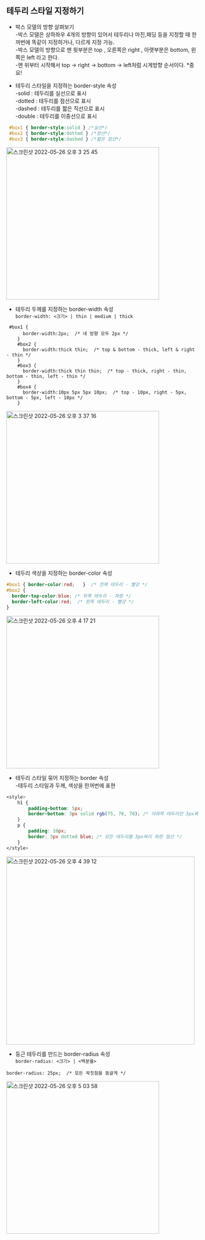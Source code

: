 ## 테두리 스타일 지정하기  
* 박스 모델의 방향 살펴보기  
  -박스 모델은 상하좌우 4개의 방향이 있어서 테두리나 마진,패딩 등을 지정할 때 한꺼번에 똑같이 지정하거나, 다르게 지정 가능.  
  -박스 모델의 방향으로 맨 윗부분은 top , 오른쪽은 right , 아랫부분은 bottom, 왼쪽은 left 라고 한다.  
  -맨 위부터 시작해서 top -> right -> bottom -> left처럼 시계방향 순서이다. *중요!  

* 테두리 스타일을 지정하는 border-style 속성  
  -solid : 테두리를 실선으로 표시  
  -dotted : 테두리를 점선으로 표시  
  -dashed : 테두리를 짧은 직선으로 표시  
  -double : 테두리를 이중선으로 표시  

``` css  
 #box1 { border-style:solid } /*실선*/
 #box2 { border-style:dotted } /*점선*/
 #box3 { border-style:dashed } /*짧은 점선*/
```
<img width="400" alt="스크린샷 2022-05-26 오후 3 25 45" src="https://user-images.githubusercontent.com/97012561/170430063-cd9f3726-8949-4e07-b96d-4cd68f4ffc3b.png">


* 테두리 두께를 지정하는 border-width 속성  
`border-width: <크기> | thin | medium | thick`

```
 #box1 {
      border-width:2px;  /* 네 방향 모두 2px */ 
    }
    #box2 {
      border-width:thick thin;  /* top & bottom - thick, left & right - thin */
    }
    #box3 {
      border-width:thick thin thin;  /* top - thick, right - thin, bottom - thin, left - thin */ 
    }
    #box4 {
      border-width:10px 5px 5px 10px;  /* top - 10px, right - 5px, bottom - 5px, left - 10px */
    }
```
<img width="400" alt="스크린샷 2022-05-26 오후 3 37 16" src="https://user-images.githubusercontent.com/97012561/170431906-9216aea9-4e99-4fd4-93bf-0801ae5491e9.png">


* 테두리 색상을 지정하는 border-color 속성  
```css
#box1 { border-color:red;	}  /* 전체 테두리 - 빨강 */
#box2 { 
  border-top-color:blue; /* 위쪽 테두리 - 파랑 */
  border-left-color:red;  /* 왼쪽 테두리 - 빨강 */
} 
```
<img width="400" alt="스크린샷 2022-05-26 오후 4 17 21" src="https://user-images.githubusercontent.com/97012561/170438000-aaa4f87c-1397-4e4f-b875-b7f312fef904.png">

* 테두리 스타일 묶어 지정하는 border 속성  
  -테두리 스타일과 두께, 색상을 한꺼번에 표현  
 
```css
<style>
	h1 {
		padding-bottom: 5px;
		border-bottom: 3px solid rgb(75, 70, 70); /* 아래쪽 테두리만 3px짜리 회색 실선*/
	}
	p {
		padding: 10px;
		border: 3px dotted blue; /* 모든 테두리를 3px짜리 파란 점선 */
	}
</style>
```

<img width="493" alt="스크린샷 2022-05-26 오후 4 39 12" src="https://user-images.githubusercontent.com/97012561/170441541-8487eaf7-bcfa-4844-99a1-7a32096a8985.png">

* 둥근 테두리를 만드는 border-radius 속성  
`border-radius: <크기> | <백분율>`  

`border-radius: 25px;  /* 모든 꼭짓점을 둥글게 */`

<img width="400" alt="스크린샷 2022-05-26 오후 5 03 58" src="https://user-images.githubusercontent.com/97012561/170445574-d2adb4e8-1177-4a66-bdd4-ebc743d21814.png">



